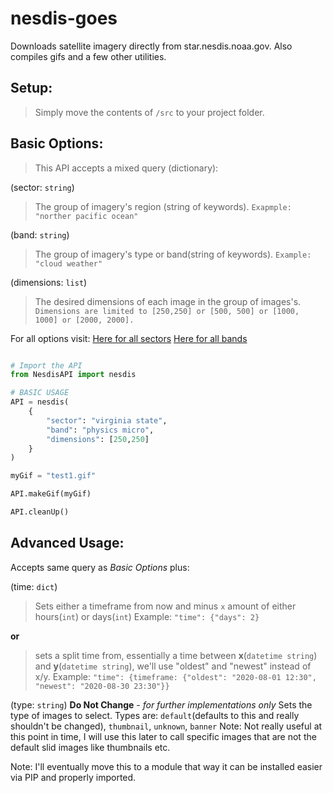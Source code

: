 # nesdis-goes
Downloads satellite imagery directly from star.nesdis.noaa.gov.
Also compiles gifs and a few other utilities.


## Setup:
> Simply move the contents of `/src` to your project folder.

## Basic Options:
> This API accepts a mixed query (dictionary):

(sector: `string`)
> The group of imagery's region (string of keywords).
``Exapmple: "norther pacific ocean"``

(band: `string`)
> The group of imagery's type or band(string of keywords).
``Example: "cloud weather"``

(dimensions: `list`)

> The desired dimensions of each image in the group of images's.
``Dimensions are limited to [250,250] or [500, 500] or [1000, 1000] or [2000, 2000].``

For all options visit:
[Here for all sectors](https://www.star.nesdis.noaa.gov/goes/index.php)
[Here for all bands](https://www.star.nesdis.noaa.gov/goes/conus.php?sat=G17)


```python

# Import the API
from NesdisAPI import nesdis

# BASIC USAGE
API = nesdis(
    {
        "sector": "virginia state",
        "band": "physics micro",
        "dimensions": [250,250]
    }
)

myGif = "test1.gif"

API.makeGif(myGif)

API.cleanUp()
```


## Advanced Usage:

Accepts same query as *Basic Options* plus:

(time: `dict`)
> Sets either a timeframe from now and minus `x` amount of either hours(`int`) or days(`int`) 
> Example: `"time": {"days": 2}`

**or**

> sets a split time from, essentially a time between **x**(`datetime string`) and **y**(`datetime string`),
we'll use "oldest" and "newest" instead of x/y.
> Example: `"time": {timeframe: {"oldest": "2020-08-01 12:30", "newest": "2020-08-30 23:30"}}`

(type: `string`) **Do Not Change** - *for further implementations only*
Sets the type of images to select.
Types are: `default`(defaults to this and really shouldn't be changed), `thumbnail`, `unknown`, `banner`
Note: Not really useful at this point in time, I will use this later to call specific images that are not the default slid images like thumbnails etc.

Note: I'll eventually move this to a module that way it can be installed easier via PIP and properly imported.
